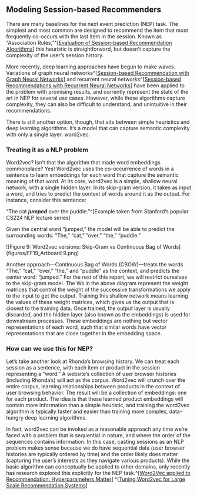 ## Modeling Session-based Recommenders

There are many baselines for the next event prediction (NEP) task. The simplest and most common are designed to recommend the item that most frequently co-occurs with the last item in the session. Known as “Association Rules,”^[[Evaluation of Session-based Recommendation Algorithms](https://arxiv.org/abs/1803.09587)] this heuristic is straightforward, but doesn’t capture the complexity of the user’s session history.  

More recently, deep learning approaches have begun to make waves. Variations of graph neural networks^[[Session-based Recommendation with Graph Neural Networks](https://arxiv.org/abs/1811.00855)] and recurrent neural networks^[[Session-based Recommendations with Recurrent Neural Networks](https://arxiv.org/abs/1511.06939)] have been applied to the problem with promising results, and currently represent the state of the art in NEP for several use cases. However, while these algorithms capture complexity, they can also be difficult to understand, and unintuitive in their recommendations.

There is still another option, though, that sits between simple heuristics and deep learning algorithms. It’s a model that can capture semantic complexity with only a single layer: word2vec.  

### Treating it as a NLP problem
Word2vec? Isn’t that the algorithm that made word embeddings commonplace? Yes! Word2vec uses the co-occurrence of words in a sentence to learn embeddings for each word that capture the semantic meaning of that word. At its core, word2vec is a simple, shallow neural network, with a single hidden layer. In its skip-gram version, it takes as input a word, and tries to predict the context of words around it as the output. For instance, consider this sentence:

“The cat _**jumped**_ over the puddle.”^[Example taken from Stanford’s popular CS224 NLP lecture series]

Given the central word “jumped,” the model will be able to predict the surrounding words: “The,” “cat,” “over,” “the,” “puddle.”

![Figure 9: Word2vec versions: Skip-Gram vs Continuous Bag of Words](figures/FF19_Artboard 9.png)

Another approach—Continuous Bag of Words (CBOW)—treats the words “The,” “cat,” “over,” “the,” and “puddle” as the context, and predicts the center word: “jumped.” For the rest of this report, we will restrict ourselves to the skip-gram model. The Ws in the above diagram represent the weight matrices that control the weight of the successive transformations we apply to the input to get the output. Training this shallow network means learning the values of these weight matrices, which gives us the output that is closest to the training data. Once trained, the output layer is usually discarded, and the hidden layer (also known as the embeddings) is used for downstream processes. These embeddings are nothing but vector representations of each word, such that similar words have vector representations that are close together in the embedding space. 

### How can we use this for NEP? 
Let’s take another look at Rhonda’s browsing history. We can treat each session as a sentence, with each item or product in the session representing a “word.” A website’s collection of user browser histories (including Rhonda’s) will act as the corpus.   Word2vec will crunch over the entire corpus, learning relationships between products in the context of user browsing behavior. The result will be a collection of embeddings: one for each product. The idea is that these learned product embeddings will contain more information than a simple heuristic, and training the word2vec algorithm is typically faster and easier than training more complex, data-hungry deep learning algorithms. 

In fact, word2vec can be invoked as a reasonable approach any time we’re faced with a problem that is sequential in nature, and where the order of the sequences contains information. In this case, casting sessions as an NLP problem makes sense because we do have sequential data (user browser histories are typically ordered by time) and the order likely does matter (capturing the user’s interests as they navigate various products). While the basic algorithm can conceptually be applied to other domains, only recently has research explored this explicitly for the NEP task.^[[Word2Vec applied to Recommendation: Hyperparameters Matter](https://arxiv.org/abs/1804.04212)] ^[[Tuning Word2vec for Large Scale Recommendation Systems](https://arxiv.org/abs/2009.12192)]
